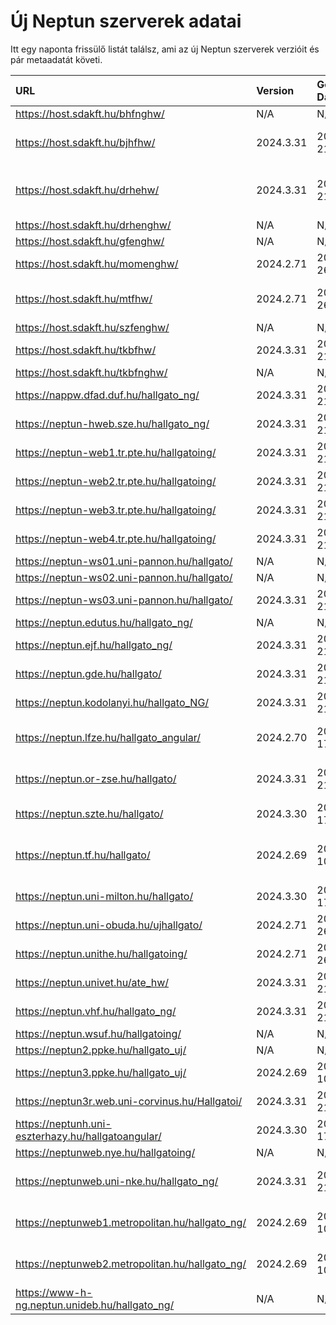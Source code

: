 # Új Neptun szerverek adatai

Itt egy naponta frissülő listát találsz, ami az új Neptun szerverek verzióit és pár metaadatát követi.

| URL                                                | Version   | Generation Date     | Organization Name                             | Captcha Required |
|:-------------------------------------------------|:--------|:------------------|:--------------------------------------------|:---------------|
| https://host.sdakft.hu/bhfnghw/                    | N/A       | N/A                 | N/A                                           | N/A              |
| https://host.sdakft.hu/bjhfhw/                     | 2024.3.31 | 2025-03-21T14:00:12 | Brenner János Hittudományi Főiskola           | 3                |
| https://host.sdakft.hu/drhehw/                     | 2024.3.31 | 2025-03-21T14:00:12 | Debreceni Református Hittudományi Egyetem     | 3                |
| https://host.sdakft.hu/drhenghw/                   | N/A       | N/A                 | N/A                                           | N/A              |
| https://host.sdakft.hu/gfenghw/                    | N/A       | N/A                 | N/A                                           | N/A              |
| https://host.sdakft.hu/momenghw/                   | 2024.2.71 | 2025-03-26T10:54:36 | Moholy-Nagy Művészeti Egyetem                 | 3                |
| https://host.sdakft.hu/mtfhw/                      | 2024.2.71 | 2025-03-26T10:54:36 | Magyar Táncművészeti Egyetem                  | 3                |
| https://host.sdakft.hu/szfenghw/                   | N/A       | N/A                 | N/A                                           | N/A              |
| https://host.sdakft.hu/tkbfhw/                     | 2024.3.31 | 2025-03-21T14:00:12 | A Tan Kapuja Buddhista Főiskola               | 3                |
| https://host.sdakft.hu/tkbfnghw/                   | N/A       | N/A                 | N/A                                           | N/A              |
| https://nappw.dfad.duf.hu/hallgato_ng/             | 2024.3.31 | 2025-03-21T14:00:12 | Dunaújvárosi Egyetem                          | 3                |
| https://neptun-hweb.sze.hu/hallgato_ng/            | 2024.3.31 | 2025-03-21T14:00:12 | Széchenyi István Egyetem                      | 3                |
| https://neptun-web1.tr.pte.hu/hallgatoing/         | 2024.3.31 | 2025-03-21T14:00:12 | Pécsi Tudományegyetem                         | 3                |
| https://neptun-web2.tr.pte.hu/hallgatoing/         | 2024.3.31 | 2025-03-21T14:00:12 | Pécsi Tudományegyetem                         | 3                |
| https://neptun-web3.tr.pte.hu/hallgatoing/         | 2024.3.31 | 2025-03-21T14:00:12 | Pécsi Tudományegyetem                         | 3                |
| https://neptun-web4.tr.pte.hu/hallgatoing/         | 2024.3.31 | 2025-03-21T14:00:12 | Pécsi Tudományegyetem                         | 3                |
| https://neptun-ws01.uni-pannon.hu/hallgato/        | N/A       | N/A                 | N/A                                           | N/A              |
| https://neptun-ws02.uni-pannon.hu/hallgato/        | N/A       | N/A                 | N/A                                           | N/A              |
| https://neptun-ws03.uni-pannon.hu/hallgato/        | 2024.3.31 | 2025-03-21T14:00:12 | Pannon Egyetem                                | 3                |
| https://neptun.edutus.hu/hallgato_ng/              | N/A       | N/A                 | N/A                                           | N/A              |
| https://neptun.ejf.hu/hallgato_ng/                 | 2024.3.31 | 2025-03-21T14:00:12 | Eötvös József Főiskola                        | 3                |
| https://neptun.gde.hu/hallgato/                    | 2024.3.31 | 2025-03-21T14:00:12 | Gábor Dénes Egyetem                           | 3                |
| https://neptun.kodolanyi.hu/hallgato_NG/           | 2024.3.31 | 2025-03-21T14:00:12 | Kodolányi János Egyetem                       | 1                |
| https://neptun.lfze.hu/hallgato_angular/           | 2024.2.70 | 2025-03-17T15:05:10 | Liszt Ferenc Zeneművészeti Egyetem            | 3                |
| https://neptun.or-zse.hu/hallgato/                 | 2024.3.31 | 2025-03-21T14:00:12 | Országos Rabbiképző - Zsidó Egyetem           | 3                |
| https://neptun.szte.hu/hallgato/                   | 2024.3.30 | 2025-03-17T13:25:05 | Szegedi Tudományegyetem                       | 3                |
| https://neptun.tf.hu/hallgato/                     | 2024.2.69 | 2025-03-10T13:06:48 | Magyar Testnevelési és Sporttudományi Egyetem | 3                |
| https://neptun.uni-milton.hu/hallgato/             | 2024.3.30 | 2025-03-17T13:25:05 | Milton Friedman Egyetem                       | 3                |
| https://neptun.uni-obuda.hu/ujhallgato/            | 2024.2.71 | 2025-03-26T10:54:36 | Óbudai Egyetem                                | 3                |
| https://neptun.unithe.hu/hallgatoing/              | 2024.2.71 | 2025-03-26T10:54:36 | Tokaj-Hegyalja Egyetem                        | 1                |
| https://neptun.univet.hu/ate_hw/                   | 2024.3.31 | 2025-03-21T14:00:12 | Állatorvostudományi Egyetem                   | 3                |
| https://neptun.vhf.hu/hallgato_ng/                 | 2024.3.31 | 2025-03-21T14:00:12 | Veszprémi Érseki Főiskola                     | 3                |
| https://neptun.wsuf.hu/hallgatoing/                | N/A       | N/A                 | N/A                                           | N/A              |
| https://neptun2.ppke.hu/hallgato_uj/               | N/A       | N/A                 | N/A                                           | N/A              |
| https://neptun3.ppke.hu/hallgato_uj/               | 2024.2.69 | 2025-03-10T13:06:48 | Pázmány Péter Katolikus Egyetem               | 3                |
| https://neptun3r.web.uni-corvinus.hu/Hallgatoi/    | 2024.3.31 | 2025-03-21T14:00:12 | Budapesti Corvinus Egyetem                    | 3                |
| https://neptunh.uni-eszterhazy.hu/hallgatoangular/ | 2024.3.30 | 2025-03-17T13:25:05 | Eszterházy Károly Katolikus Egyetem           | 3                |
| https://neptunweb.nye.hu/hallgatoing/              | N/A       | N/A                 | N/A                                           | N/A              |
| https://neptunweb.uni-nke.hu/hallgato_ng/          | 2024.3.31 | 2025-03-21T14:00:12 | Nemzeti Közszolgálati Egyetem                 | 3                |
| https://neptunweb1.metropolitan.hu/hallgato_ng/    | 2024.2.69 | 2025-03-10T13:06:48 | Budapesti Metropolitan Egyetem                | 3                |
| https://neptunweb2.metropolitan.hu/hallgato_ng/    | 2024.2.69 | 2025-03-10T13:06:48 | Budapesti Metropolitan Egyetem                | 3                |
| https://www-h-ng.neptun.unideb.hu/hallgato_ng/     | N/A       | N/A                 | N/A                                           | N/A              |